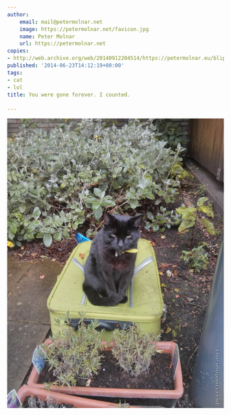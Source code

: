 ```yaml
---
author:
    email: mail@petermolnar.net
    image: https://petermolnar.net/favicon.jpg
    name: Peter Molnar
    url: https://petermolnar.net
copies:
- http://web.archive.org/web/20140912204514/https://petermolnar.eu/blips/you-were-gone-forever-i-counted/
published: '2014-06-23T14:12:19+00:00'
tags:
- cat
- lol
title: You were gone forever. I counted.

---
```


![your were gone forever](gone_forever.jpg)